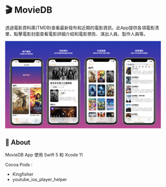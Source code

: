 # 🎬 MovieDB
透過電影資料庫(TMDB)查看最新發布和近期的電影資訊，此App提供各項電影清單，點擊電影封面查看電影詳細介紹和電影預告、演出人員、製作人員等。


<p>
  <img src="https://github.com/senlinGH/MovieDB/blob/master/MovieDB%20Github%20README.jpeg?raw=true" width="610">
</p>

## 🔎 About
MovieDB App 使用 Swift 5 和 Xcode 11

Cocoa Pods :
- Kingfisher
- youtube_ios_player_helper



